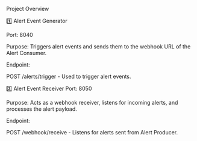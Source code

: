 Project Overview

1️⃣ Alert Event Generator

Port: 8040

Purpose: Triggers alert events and sends them to the webhook URL of the Alert Consumer.

Endpoint:

POST /alerts/trigger - Used to trigger alert events.

2️⃣ Alert Event Receiver
Port: 8050

Purpose: Acts as a webhook receiver, listens for incoming alerts, and processes the alert payload.

Endpoint:

POST /webhook/receive - Listens for alerts sent from Alert Producer.

